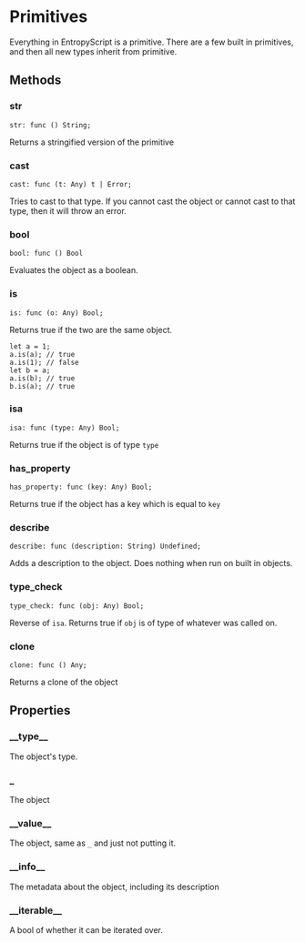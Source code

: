 # Primitives

Everything in EntropyScript is a primitive.
There are a few built in primitives, and then all new types inherit from primitive.

## Methods

### str
```
str: func () String;
```

Returns a stringified version of the primitive

### cast
```
cast: func (t: Any) t | Error;
```

Tries to cast to that type.
If you cannot cast the object or cannot cast to that type, then it will throw an error.

### bool
```
bool: func () Bool
```

Evaluates the object as a boolean.

### is
```
is: func (o: Any) Bool;
```

Returns true if the two are the same object.

```
let a = 1;
a.is(a); // true
a.is(1); // false
let b = a;
a.is(b); // true
b.is(a); // true
```

### isa
```
isa: func (type: Any) Bool;
```

Returns true if the object is of type `type`


### has_property
```
has_property: func (key: Any) Bool;
```
Returns true if the object has a key which is equal to `key`

### describe
```
describe: func (description: String) Undefined;
```

Adds a description to the object.
Does nothing when run on built in objects.

### type_check
```
type_check: func (obj: Any) Bool;
```
Reverse of `isa`. Returns true if `obj` is of type of whatever was called on.

### clone
```
clone: func () Any;
```
Returns a clone of the object

## Properties

### \_\_type__
The object's type.

### _
The object

### \_\_value__
The object, same as `_` and just not putting it.

### \_\_info__
The metadata about the object, including its description

### \_\_iterable__
A bool of whether it can be iterated over.
